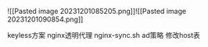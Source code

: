 ![[Pasted image 20231201085205.png]]![[Pasted image 20231201090854.png]]



keyless方案
nginx透明代理
nginx-sync.sh
ad策略 修改host表